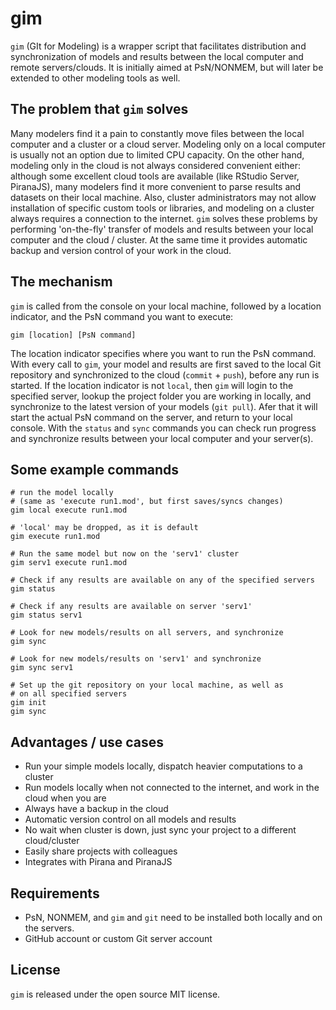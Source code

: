 gim
===

`gim` (GIt for Modeling) is a wrapper script that facilitates distribution and synchronization of models and results between the local computer and remote servers/clouds. It is initially aimed at PsN/NONMEM, but will later be extended to other modeling tools as well.


The problem that `gim` solves
-----------------------------
Many modelers find it a pain to constantly move files between the local computer and a cluster or a cloud server. Modeling only on a local computer is usually not an option due to limited CPU capacity. On the other hand, modeling only in the cloud is not always considered convenient either: although some excellent cloud tools are available (like RStudio Server, PiranaJS), many modelers find it more convenient to parse results and datasets on their local machine. Also, cluster administrators may not allow installation of specific custom tools or libraries, and modeling on a cluster always requires a connection to the internet. `gim` solves these problems by performing 'on-the-fly' transfer of models and results between your local computer and the cloud / cluster. At the same time it provides automatic backup and version control of your work in the cloud.


The mechanism
-------------
`gim` is called from the console on your local machine, followed by a location indicator, and the PsN command you want to execute:

    gim [location] [PsN command]

The location indicator specifies where you want to run the PsN command. With every call to `gim`, your model and results are first saved to the local Git repository and synchronized to the cloud (`commit` + `push`), before any run is started. If the location indicator is not `local`, then `gim` will login to the specified server, lookup the project folder you are working in locally, and synchronize to the latest version of your models (`git pull`). Afer that it will start the actual PsN command on the server, and return to your local console. With the `status` and `sync` commands you can check run progress and synchronize results between your local computer and your server(s).

Some example commands
---------------------

    # run the model locally 
    # (same as 'execute run1.mod', but first saves/syncs changes)
    gim local execute run1.mod    

    # 'local' may be dropped, as it is default
    gim execute run1.mod    

    # Run the same model but now on the 'serv1' cluster
    gim serv1 execute run1.mod 

    # Check if any results are available on any of the specified servers
    gim status

    # Check if any results are available on server 'serv1'
    gim status serv1

    # Look for new models/results on all servers, and synchronize
    gim sync

    # Look for new models/results on 'serv1' and synchronize 
    gim sync serv1

    # Set up the git repository on your local machine, as well as
    # on all specified servers
    gim init 
    gim sync


Advantages / use cases
----------------------
- Run your simple models locally, dispatch heavier computations to a cluster
- Run models locally when not connected to the internet, and work in the cloud when you are
- Always have a backup in the cloud
- Automatic version control on all models and results
- No wait when cluster is down, just sync your project to a different cloud/cluster
- Easily share projects with colleagues
- Integrates with Pirana and PiranaJS


Requirements
------------
- PsN, NONMEM, and `gim` and `git` need to be installed both locally and on the servers.
- GitHub account or custom Git server account


License
-------
`gim` is released under the open source MIT license.


